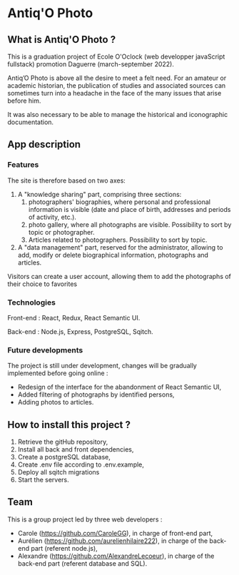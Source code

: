 # Antiq'O Photo

## What is Antiq'O Photo ?
This is a graduation project of Ecole O'Oclock (web developper javaScript fullstack) promotion Daguerre (march-september 2022).

Antiq’O Photo is above all the desire to meet a felt need. For an amateur or academic historian, the publication of studies and associated sources can sometimes turn into a headache in the face of the many issues that arise before him.

It was also necessary to be able to manage the historical and iconographic documentation.

## App description
### Features
The site is therefore based on two axes:
1. A "knowledge sharing" part, comprising three sections:
   1. photographers' biographies, where personal and professional information is visible (date and place of birth, addresses and periods of activity, etc.).
   2. photo gallery, where all photographs are visible. Possibility to sort by topic or photographer.
   3. Articles related to photographers. Possibility to sort by topic.
2. A "data management" part, reserved for the administrator, allowing to add, modify or delete biographical information, photographs and articles.

Visitors can create a user account, allowing them to add the photographs of their choice to favorites


### Technologies
Front-end : React, Redux, React Semantic UI.

Back-end : Node.js, Express, PostgreSQL, Sqitch.

### Future developments
The project is still under development, changes will be gradually implemented before going online :

- Redesign of the interface for the abandonment of React Semantic UI,
- Added filtering of photographs by identified persons,
- Adding photos to articles.

## How to install this project ?
1. Retrieve the gitHub repository,
3. Install all back and front dependencies,
4. Create a postgreSQL database,
5. Create .env file according to .env.example,
7. Deploy all sqitch migrations
8. Start the servers.

## Team
This is a group project led by three web developers :
- Carole (https://github.com/CaroleGG), in charge of front-end part,
- Aurélien (https://github.com/aurelienhilaire222), in charge of the back-end part (referent node.js),
- Alexandre (https://github.com/AlexandreLecoeur), in charge of the back-end part (referent database and SQL).
